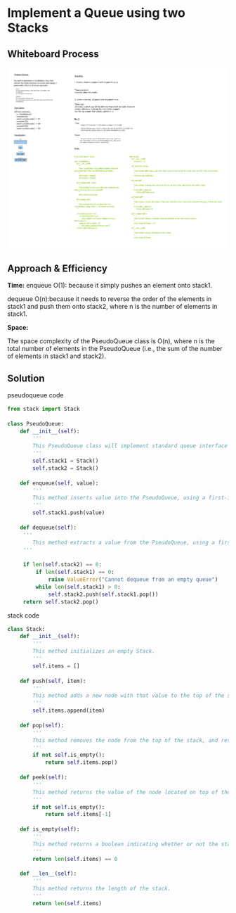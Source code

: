 # Implement a Queue using two Stacks
<!-- Description of the challenge -->

## Whiteboard Process

![queue-with-stacks](cc11.png)

## Approach & Efficiency
<!-- What approach did you take? Why? What is the Big O space/time for this approach? -->
**Time:**
enqueue O(1): because it simply pushes an element onto stack1.

dequeue O(n):because it needs to reverse the order of the elements in stack1 and push them onto stack2, where n is the number of elements in stack1.

**Space:**

The space complexity of the PseudoQueue class is O(n), where n is the total number of elements in the PseudoQueue (i.e., the sum of the number of elements in stack1 and stack2).

## Solution
<!-- Show how to run your code, and examples of it in action -->
pseudoqueue code

```python
from stack import Stack

class PseudoQueue:
    def __init__(self):
        '''
        This PseudoQueue class will implement standard queue interface (the two methods listed below),
        '''
        self.stack1 = Stack()
        self.stack2 = Stack()

    def enqueue(self, value):
        '''
        This method inserts value into the PseudoQueue, using a first-in, first-out approach.
        '''
        self.stack1.push(value)

    def dequeue(self):
     '''
        This method extracts a value from the PseudoQueue, using a first-in, first-out approach.
     '''

     if len(self.stack2) == 0:
         if len(self.stack1) == 0:
             raise ValueError("Cannot dequeue from an empty queue")
         while len(self.stack1) > 0:
             self.stack2.push(self.stack1.pop())
     return self.stack2.pop()
```

stack code

```python
class Stack:
    def __init__(self):
        '''
        This method initializes an empty Stack.
        '''
        self.items = []

    def push(self, item):
        '''
        This method adds a new node with that value to the top of the stack with an O(1) Time performance.
        '''
        self.items.append(item)

    def pop(self):
        '''
        This method removes the node from the top of the stack, and returns the node’s value.
        '''
        if not self.is_empty():
            return self.items.pop()

    def peek(self):
        '''
        This method returns the value of the node located on top of the stack, without removing it from the stack.
        '''
        if not self.is_empty():
            return self.items[-1]

    def is_empty(self):
        '''
        This method returns a boolean indicating whether or not the stack is empty.
        '''
        return len(self.items) == 0

    def __len__(self):
        '''
        This method returns the length of the stack.
        '''
        return len(self.items)

```
